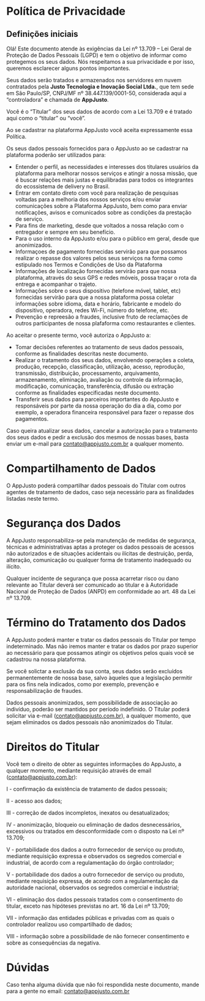# Política de Privacidade
## Definições iniciais

Olá! Este documento atende às exigências da Lei nº 13.709 – Lei Geral de Proteção de Dados Pessoais (LGPD) e tem o objetivo de informar como protegemos os seus dados. Nós respeitamos a sua privacidade e por isso, queremos esclarecer alguns pontos importantes.

Seus dados serão tratados e armazenados nos servidores em nuvem contratados pela **Justo Tecnologia e Inovação Social Ltda.**, que tem sede em São Paulo/SP, CNPJ/MF nº 38.447.139/0001-50, considerada aqui a “controladora” e chamada de **AppJusto**.

Você é o “Titular” dos seus dados de acordo com a Lei 13.709 e é tratado aqui como o “titular” ou “você”.

Ao se cadastrar na plataforma AppJusto você aceita expressamente essa Política.

Os seus dados pessoais fornecidos para o AppJusto ao se cadastrar na plataforma poderão ser utilizados para:

- Entender o perfil, as necessidades e interesses dos titulares usuários da plataforma para melhorar nossos serviços e atingir a nossa missão, que é buscar relações mais justas e equilibradas para todos os integrantes do ecossistema de delivery no Brasil.
- Entrar em contato direto com você para realização de pesquisas voltadas para a melhoria dos nossos serviços e/ou enviar comunicações sobre a Plataforma AppJusto, bem como para enviar notificações, avisos e comunicados sobre as condições da prestação de serviço.
- Para fins de marketing, desde que voltados a nossa relação com o entregador e sempre em seu benefício.
- Para o uso interno da AppJusto e/ou para o público em geral, desde que anonimizados.
- Informaçoes de pagamento fornecidas servirão para que possamos realizar o repasse dos valores pelos seus serviços na forma como estipulado nos Termos e Condições de Uso da Plataforma
- Informações de localização fornecidas servirão para que nossa plataforma, através do seus GPS e redes móveis, possa traçar o rota da entrega e acompanhar o trajeto.
- Informações sobre o seus dispositivo (telefone móvel, tablet, etc) fornecidas servirão para que a nossa plataforma possa coletar informações sobre idioma, data e horário, fabricante e modelo do dispositivo, operadora, redes Wi-Fi, número do telefone, etc.
- Prevenção e repreesão a fraudes, inclusive fruto de reclamações de outros participantes de nossa plafaforma como restaurantes e clientes.

Ao aceitar o presente termo, você autoriza o AppJusto a:

- Tomar decisões referentes ao tratamento de seus dados pessoais, conforme as finalidades descritas neste documento.
- Realizar o tratamento dos seus dados, envolvendo operações a coleta, produção, recepção, classificação, utilização, acesso, reprodução, transmissão, distribuição, processamento, arquivamento, armazenamento, eliminação, avaliação ou controle da informação, modificação, comunicação, transferência, difusão ou extração conforme as finalidades especificadas neste documento.
- Transferir seus dados para parceiros importantes do AppJusto e responsáveis por parte da nossa operação do dia a dia, como por exemplo, a operadora financeira responsável para fazer o repasse dos pagamentos.

Caso queira atualizar seus dados, cancelar a autorização para o tratamento dos seus dados e pedir a exclusão dos mesmos de nossas bases, basta enviar um e-mail para [contato@appjusto.com.br](mailto:contato@appjusto.com.br) a qualquer momento.

# Compartilhamento de Dados

O AppJusto poderá compartilhar dados pessoais do Titular com outros agentes de tratamento de dados, caso seja necessário para as finalidades listadas neste termo.

# Segurança dos Dados

A AppJusto responsabiliza-se pela manutenção de medidas de segurança, técnicas e administrativas aptas a proteger os dados pessoais de acessos não autorizados e de situações acidentais ou ilícitas de destruição, perda, alteração, comunicação ou qualquer forma de tratamento inadequado ou ilícito.

Qualquer incidente de segurança que possa acarretar risco ou dano relevante ao Titular deverá ser comunicado ao titular e à Autoridade Nacional de Proteção de Dados (ANPD) em conformidade ao art. 48 da Lei nº 13.709.

# Término do Tratamento dos Dados

A AppJusto poderá manter e tratar os dados pessoais do Titular por tempo indeterminado. Mas não iremos manter e tratar os dados por prazo superior ao necessário para que possamos atingir os objetivos pelos quais você se cadastrou na nossa plataforma. 

Se você solictar a exclusão da sua conta, seus dados serão excluídos permanentemente de nossa base, salvo àqueles que a legislação permitir para os fins nela indicados, como por exemplo, prevenção e responsabilização de fraudes.

Dados pessoais anonimizados, sem possibilidade de associação ao indivíduo, poderão ser mantidos por período indefinido. O Titular poderá solicitar via e-mail ([contato@appjusto.com.br](mailto:contato@appjusto.com.br)), a qualquer momento, que sejam eliminados os dados pessoais não anonimizados do Titular.

# Direitos do Titular

Você tem o direito de obter as seguintes informações do AppJusto, a qualquer momento, mediante requisição através de email ([contato@appjusto.com.br](mailto:contato@appjusto.com.br)):

I - confirmação da existência de tratamento de dados pessoais;

II - acesso aos dados;

III - correção de dados incompletos, inexatos ou desatualizados;

IV - anonimização, bloqueio ou eliminação de dados desnecessários, excessivos ou tratados em desconformidade com o disposto na Lei nº 13.709;

V - portabilidade dos dados a outro fornecedor de serviço ou produto, mediante requisição expressa e observados os segredos comercial e industrial, de acordo com a regulamentação do órgão controlador;

V - portabilidade dos dados a outro fornecedor de serviço ou produto, mediante requisição expressa, de acordo com a regulamentação da autoridade nacional, observados os segredos comercial e industrial;

VI - eliminação dos dados pessoais tratados com o consentimento do titular, exceto nas hipóteses previstas no art. 16 da Lei nº 13.709;

VII - informação das entidades públicas e privadas com as quais o controlador realizou uso compartilhado de dados;

VIII - informação sobre a possibilidade de não fornecer consentimento e sobre as consequências da negativa.

# Dúvidas

Caso tenha alguma dúvida que não foi respondida neste documento, mande para a gente no email: [contato@appjusto.com.br](mailto:contato@appjusto.com.br)
